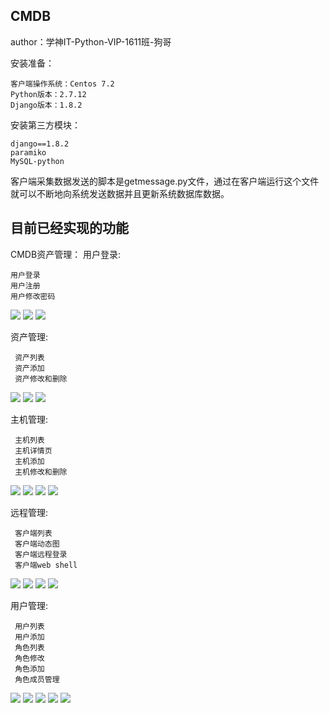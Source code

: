 ## CMDB ##
author：学神IT-Python-VIP-1611班-狗哥

安装准备：

	客户端操作系统：Centos 7.2
	Python版本：2.7.12
	Django版本：1.8.2

安装第三方模块：

	django==1.8.2
	paramiko
	MySQL-python

客户端采集数据发送的脚本是getmessage.py文件，通过在客户端运行这个文件就可以不断地向系统发送数据并且更新系统数据库数据。

## 目前已经实现的功能 ##

CMDB资产管理：
用户登录:

	用户登录
	用户注册
	用户修改密码
![](http://i.imgur.com/UctwvIJ.png)
![](http://i.imgur.com/JEP5FM1.png)
![](http://i.imgur.com/C9956Wp.png)

资产管理:

	 资产列表
	 资产添加
	 资产修改和删除
 
![](http://i.imgur.com/ItTktce.png)
![](http://i.imgur.com/W4KQFcO.jpg)
![](http://i.imgur.com/LUhSGo3.png)

主机管理:

	 主机列表
	 主机详情页
	 主机添加
	 主机修改和删除
![](http://i.imgur.com/UhVxyll.png)
![](http://i.imgur.com/R4P7wVr.png)
![](http://i.imgur.com/6LghGd1.png)
![](http://i.imgur.com/u8aRxBo.png)


远程管理:

	 客户端列表
	 客户端动态图
	 客户端远程登录
	 客户端web shell
	
![](http://i.imgur.com/nihP4pT.png)
![](http://i.imgur.com/o7Zxskt.png)
![](http://i.imgur.com/CN1YytD.jpg)
![](http://i.imgur.com/9eLBx9Z.png)
	
用户管理:

	 用户列表
	 用户添加
	 角色列表
	 角色修改
	 角色添加
	 角色成员管理
	
![](http://i.imgur.com/4n5L029.png)
![](http://i.imgur.com/IFFt54Y.png)
![](http://i.imgur.com/gpmcj4M.png)
![](http://i.imgur.com/kPZfBDm.png)
![](http://i.imgur.com/PhPBftp.png)
	